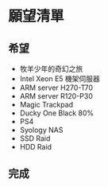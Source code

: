 # 願望清單

## 希望

* 牧羊少年的奇幻之旅
* Intel Xeon E5 機架伺服器
* ARM server H270-T70
* ARM server R120-P30
* Magic Trackpad
* Ducky One Black 80%
* PS4
* Syology NAS
* SSD Raid
* HDD Raid

## 完成